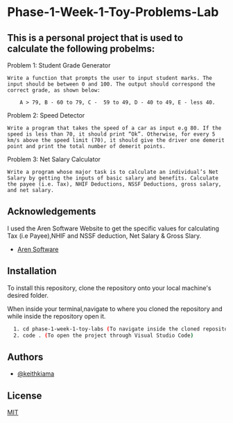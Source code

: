 
# Phase-1-Week-1-Toy-Problems-Lab

## This is a personal project that is used to calculate the following probelms:

 Problem 1: Student Grade Generator

    Write a function that prompts the user to input student marks. The input should be between 0 and 100. The output should correspond the correct grade, as shown below: 

        A > 79, B - 60 to 79, C -  59 to 49, D - 40 to 49, E - less 40.

 

Problem 2: Speed Detector 

    Write a program that takes the speed of a car as input e.g 80. If the speed is less than 70, it should print “Ok”. Otherwise, for every 5 km/s above the speed limit (70), it should give the driver one demerit point and print the total number of demerit points.

    

Problem 3: Net Salary Calculator 

    Write a program whose major task is to calculate an individual’s Net Salary by getting the inputs of basic salary and benefits. Calculate the payee (i.e. Tax), NHIF Deductions, NSSF Deductions, gross salary, and net salary. 

   


## Acknowledgements
I used the Aren Software Website to get the specific values for calculating Tax (i.e Payee),NHIF and NSSF deduction, Net Salary & Gross Slary.
 - [Aren Software](https://www.aren.co.ke/payroll/taxrates.htm)



## Installation

To install this repository, clone the repository onto your local machine's desired folder.

When inside your terminal,navigate to where you cloned the repository and while inside the repository open it.
```bash
  1. cd phase-1-week-1-toy-labs (To navigate inside the cloned repository)
  2. code . (To open the project through Visual Studio Code)
```
    
## Authors

- [@keithkiama](https://www.github.com/keithkiama)


## License

[MIT](https://choosealicense.com/licenses/mit/)

